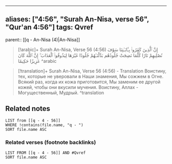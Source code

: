 
---
aliases: ["4:56", "Surah An-Nisa, verse 56", "Qur'an 4:56"]
tags: Qvref
---

parent:: [[q - An-Nisa (4)|An-Nisa]]

> [!arabic]+ Surah An-Nisa, Verse 56 (4:56)
> <span class="quran-arabic">إِنَّ ٱلَّذِينَ كَفَرُوا۟ بِـَٔايَـٰتِنَا سَوْفَ نُصْلِيهِمْ نَارًا كُلَّمَا نَضِجَتْ جُلُودُهُم بَدَّلْنَـٰهُمْ جُلُودًا غَيْرَهَا لِيَذُوقُوا۟ ٱلْعَذَابَ ۗ إِنَّ ٱللَّهَ كَانَ عَزِيزًا حَكِيمًا</span>
^arabic

> [!translation]+ Surah An-Nisa, Verse 56 (4:56) - Translation
> Воистину, тех, которые не уверовали в Наши знамения, Мы сожжем в Огне. Всякий раз, когда их кожа приготовится, Мы заменим ее другой кожей, чтобы они вкусили мучения. Воистину, Аллах - Могущественный, Мудрый.
^translation



## Related notes
```dataview
LIST from [[q - 4 - 56]]
WHERE !contains(file.name, "q - ")
SORT file.name ASC
```

### Related verses (footnote backlinks)
```dataview
LIST FROM [[q - 4 - 56]] AND #Qvref
SORT file.name ASC
```

